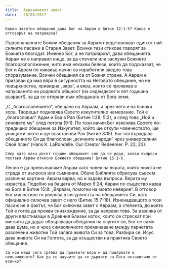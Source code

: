 ```yaml
---
title:  Авраамовият завет
date:   28/08/2017
---
```


`Какви заветни обещания дава Бог на Аврам в Битие 12:1-5? Какъв е отговорът на патриарха?`

Първоначалните Божии обещания за Аврам представляват един от най-силните пасажи в Стария Завет. Всички тези стихове говорят за Божията благодат. Именно Бог, а не патриархът, дава обещанията. Аврам не е направил нищо, за да спечели или заслужи Божието благоразположение, нито има някакви белези, които да подсказват, че Бог и Аврам по някакъв начин са изработили заедно това споразумение. Всички обещания са от Божия страна. А Аврам е призован да има вяра в сигурността на Неговото обещание, но не повърхностна, привидна „вяра“, а вяра, която се проявява в напускането на родовата общност (на седемдесет и пет годишна възраст!), за да се отправи към обещаната от Бога земя.

„С „благословението“, обещано на Авраам, а чрез него и на всички хора, Творецът подновява Своето изкупително намерение. Той е „благословил“ Адам и Ева в Рая (Битие 1:28; 5:2), а след това „Ной и синовете му“ след потопа (9:1). По този начин Бог изяснява Своето по-предишно обещание за Изкупител, който ще откупи човечеството, ще унищожи злото и ще възстанови Рая (Битие 3:15). Бог потвърждава обещанието Си да благослови „всичките народи“ чрез универсалния Свой план“ (Hans K. LaRondelle. Our Creator Redeemer. Р. 22, 23).

`След като чака десет години обещаният син да се роди, какви въпроси поставя Аврам относно Божието обещание? Битие 15:1-6.`

Лесно е да превъзнасяме Аврам като човек на вярата, който никога не страда от въпроси или съмнения. Обаче Библията обрисува съвсем различна картина. Аврам вярва, но и задава въпроси. Вярата му израства. Подобно на бащата от Марко 9:24, Аврам по същество казва на Бога в Битие 15:8: „Вярвам, помогни на моето неверие“. В отговор Бог милостиво го уверява в сигурността на обещанието Си, като официално сключва завет с него (Битие 15:7-18). Изненадващото в този пасаж не е фактът, че Бог сключва завет с Авраам, а степента, до която Той е готов да прояви снизхождение, за да направи това. За разлика от други властимащи в Древния Близък изток, които се стряскат при мисълта да дадат обвързващи обещания на слугите си, Бог не само дава дума, но и чрез символичното преминаване между парчетата разсечени животни Той залага живота Си за това. Разбира се, Исус дава живота Си на Голгота, за да осъществи на практика Своето обещание.

`За кои неща сега трябва да проявите вяра и да повярвате в невъзможното? Как да се научите да се държите за Бога независимо от всичко?`
